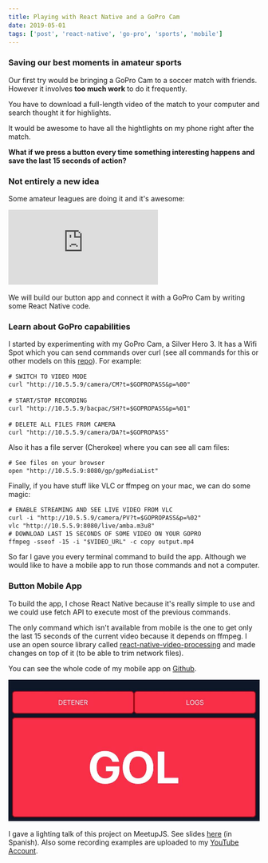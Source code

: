 ```yaml
---
title: Playing with React Native and a GoPro Cam
date: 2019-05-01
tags: ['post', 'react-native', 'go-pro', 'sports', 'mobile']
---
```


### Saving our best moments in amateur sports 
 
Our first try would be bringing a GoPro Cam to a soccer match with friends. However it involves **too much work** to do it frequently.

You have to download a full-length video of the match to your computer and search thought it for highlights. 

It would be awesome to have all the hightlights on my phone right after the match.

**What if we press a button every time something interesting happens and save the last 15 seconds of action?**


### Not entirely a new idea

Some amateur leagues are doing it and it's awesome:

<Embed
  src="https://www.youtube.com/embed/ShQQIwEjPBM"
/>

We will build our button app and connect it with a GoPro Cam by writing some React Native code.  

### Learn about GoPro capabilities 

I started by experimenting with my GoPro Cam, a Silver Hero 3. It has a Wifi Spot which you can send commands over curl (see all commands for this or other models on this [repo](https://github.com/KonradIT/goprowifihack
                                                                                                                                                               )). 
For example:
```
# SWITCH TO VIDEO MODE
curl "http://10.5.5.9/camera/CM?t=$GOPROPASS&p=%00"

# START/STOP RECORDING 
curl "http://10.5.5.9/bacpac/SH?t=$GOPROPASS&p=%01"

# DELETE ALL FILES FROM CAMERA
curl "http://10.5.5.9/camera/DA?t=$GOPROPASS"

```

Also it has a file server (Cherokee) where you can see all cam files:
```
# See files on your browser
open "http://10.5.5.9:8080/gp/gpMediaList"
```

Finally, if you have stuff like VLC or ffmpeg on your mac, we can do some magic:

```
# ENABLE STREAMING AND SEE LIVE VIDEO FROM VLC
curl -i "http://10.5.5.9/camera/PV?t=$GOPROPASS&p=%02"
vlc "http://10.5.5.9:8080/live/amba.m3u8"
# DOWNLOAD LAST 15 SECONDS OF SOME VIDEO ON YOUR GOPRO
ffmpeg -sseof -15 -i "$VIDEO_URL" -c copy output.mp4
```

So far I gave you every terminal command to build the app. Although we would like to have a mobile app to run those commands and not a computer.

### Button Mobile App

To build the app, I chose React Native because it's really simple to use and we could use fetch API to execute most of the previous commands. 

The only command which isn't available from mobile is the one to get only the last 15 seconds of the current video because it depends on ffmpeg. I use an open source library called [react-native-video-processing](https://github.com/santiagovazquez/react-native-video-processing) and made changes on top of it (to be able to trim network files).

You can see the whole code of my mobile app on [Github](https://github.com/santiagovazquez/GoProGoals).

![app-capture](./capture.jpeg)

I gave a lighting talk of this project on MeetupJS. See slides [here](https://santiagovazquez.github.io/gopro_lighting_talk/) (in Spanish). Also some recording examples are uploaded to my [YouTube Account](https://www.youtube.com/watch?v=lmBAo_DPbUE&list=PLE8Be1z3NnYjlIO-RfyEWX96b0Cmx0zLE).
